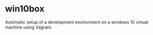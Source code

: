 # win10box

Automatic setup of a development environment on a windows 10 virtual machine using Vagrant.
